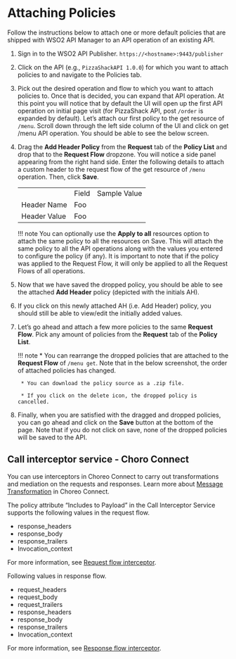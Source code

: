 # Attaching Policies

Follow the instructions below to attach one or more default policies that are shipped with WSO2 API Manager to an API operation of an existing API.

1. Sign in to the WSO2 API Publisher.
    `https://<hostname>:9443/publisher`

2. Click on the API (e.g., `PizzaShackAPI 1.0.0`) for which you want to attach policies to and navigate to the Policies tab.

3. Pick out the desired operation and flow to which you want to attach policies to. Once that is decided, you can expand that API operation. At this point you will notice that by default the UI will open up the first API operation on initial page visit (for PizzaShack API, post `/order` is expanded by default). Let’s attach our first policy to the get resource of `/menu`. Scroll down through the left side column of the UI and click on get /menu API operation. You should be able to see the below screen.

4. Drag the **Add Header Policy** from the **Request** tab of the **Policy List** and drop that to the **Request Flow** dropzone. You will notice a side panel appearing from the right hand side. Enter the following details to attach a custom header to the request flow of the get resource of `/menu` operation. Then, click **Save**.

    <table>
        <th>
            <td>Field</td>
            <td>Sample Value</td>
        </th>
        <tr>
            <td>Header Name</td>
            <td>Foo</td>
        </tr>
        <tr>
            <td>Header Value</td>
            <td>Foo</td>
        </tr>
    </table>

    !!! note 
        You can optionally use the **Apply to all** resources option to attach the same policy to all the resources on Save. This will attach the same policy to all the API operations along with the values you entered to configure the policy (if any). It is important to note that if the policy was applied to the Request Flow, it will only be applied to all the Request Flows of all operations.

5. Now that we have saved the dropped policy, you should be able to see the attached **Add Header** policy (depicted with the initials AH).

6. If you click on this newly attached AH (i.e. Add Header) policy, you should still be able to view/edit the initially added values.

7. Let’s go ahead and attach a few more policies to the same **Request Flow**. Pick any amount of policies from the **Request** tab of the **Policy List**.

    !!! note
        * You can rearrange the dropped policies that are attached to the **Request Flow** of `/menu get`. Note that in the below screenshot, the order of attached policies has changed.

        * You can download the policy source as a .zip file.

        * If you click on the delete icon, the dropped policy is cancelled.

8. Finally, when you are satisfied with the dragged and dropped policies, you can go ahead and click on the **Save** button at the bottom of the page. Note that if you do not click on save, none of the dropped policies will be saved to the API.

## Call interceptor service - Choro Connect

You can use interceptors in Choreo Connect to carry out transformations and mediation on the requests and responses. Learn more about [Message Transformation]({{base_path}}/deploy-and-publish/deploy-on-gateway/choreo-connect/message-transformation/message-transformation-overview/) in Choreo Connect.

The policy attribute “Includes to Payload” in the Call Interceptor Service supports the following values in the request flow.

- response_headers
- response_body
- response_trailers
- Invocation_context

For more information, see [Request flow interceptor]({{base_path}}/deploy-on-gateway/choreo-connect/message-transformation/defining-interceptors-in-an-open-api-definition/#request-flow-interceptor).

Following values in response flow.

- request_headers
- request_body
- request_trailers
- response_headers
- response_body
- response_trailers
- Invocation_context

For more information, see [Response flow interceptor]({{base_path}}/deploy-and-publish/deploy-on-gateway/choreo-connect/message-transformation/defining-interceptors-in-an-open-api-definition/#response-flow-interceptor).
